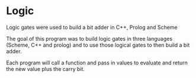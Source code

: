 # Logic
Logic gates were used to build a bit adder in C++, Prolog and Scheme

The goal of this program was to build logic gates in three languages (Scheme, C++ and prolog) and to use those logical gates to then build a bit adder. 

Each program will call a function and pass in values to evaluate and return the new value plus the carry bit. 
